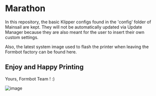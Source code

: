 # Marathon

In this repository, the basic Klipper configs found in the 'config' folder of Mainsail are kept. 
They will not be automatically updated via Update Manager because they are also meant for the user to insert their own custom settings.

Also, the latest system image used to flash the printer when leaving the Formbot factory can be found here.



## Enjoy and Happy Printing

Yours, Formbot Team ! :)

![image](https://github.com/FORMBOT/Marathon/assets/73830817/5f3f5933-2c19-44c3-967d-edbb3a51e070)
